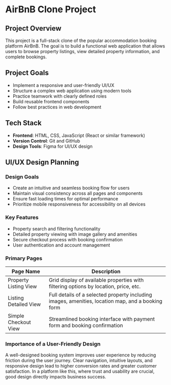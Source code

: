 # AirBnB Clone Project

## Project Overview

This project is a full-stack clone of the popular accommodation booking platform AirBnB. The goal is to build a functional web application that allows users to browse property listings, view detailed property information, and complete bookings.

## Project Goals

- Implement a responsive and user-friendly UI/UX
- Structure a complex web application using modern tools
- Practice teamwork with clearly defined roles
- Build reusable frontend components
- Follow best practices in web development

## Tech Stack

- **Frontend**: HTML, CSS, JavaScript (React or similar framework)
- **Version Control**: Git and GitHub
- **Design Tools**: Figma for UI/UX design


## UI/UX Design Planning

### Design Goals

- Create an intuitive and seamless booking flow for users
- Maintain visual consistency across all pages and components
- Ensure fast loading times for optimal performance
- Prioritize mobile responsiveness for accessibility on all devices

### Key Features

- Property search and filtering functionality
- Detailed property viewing with image gallery and amenities
- Secure checkout process with booking confirmation
- User authentication and account management

### Primary Pages

| Page Name               | Description                                                                 |
|-------------------------|-----------------------------------------------------------------------------|
| Property Listing View   | Grid display of available properties with filtering options by location, price, etc. |
| Listing Detailed View   | Full details of a selected property including images, amenities, location map, and a booking form |
| Simple Checkout View    | Streamlined booking interface with payment form and booking confirmation |

### Importance of a User-Friendly Design

A well-designed booking system improves user experience by reducing friction during the user journey. Clear navigation, intuitive layouts, and responsive design lead to higher conversion rates and greater customer satisfaction. In a platform like this, where trust and usability are crucial, good design directly impacts business success.
